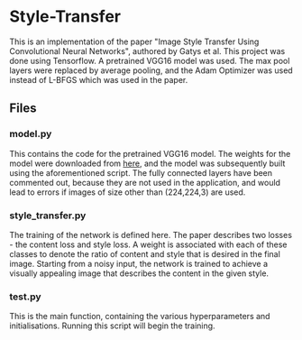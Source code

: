 # Style-Transfer
This is an implementation of the paper "Image Style Transfer Using Convolutional Neural Networks", authored by Gatys et al. This project was done using Tensorflow. A pretrained VGG16 model was used. The max pool layers were replaced by average pooling, and the Adam Optimizer was used instead of L-BFGS which was used in the paper.


## Files

### model.py
This contains the code for the pretrained VGG16 model. The weights for the model were downloaded from [here](https://mega.nz/#!YU1FWJrA!O1ywiCS2IiOlUCtCpI6HTJOMrneN-Qdv3ywQP5poecM), and the model was subsequently built using the aforementioned script. The fully connected layers have been commented out, because they are not used in the application, and would lead to errors if images of size other than (224,224,3) are used.

### style_transfer.py
The training of the network is defined here. The paper describes two losses - the content loss and style loss. A weight is associated with each of these classes to denote the ratio of content and style that is desired in the final image. Starting from a noisy input, the network is trained to achieve a visually appealing image that describes the content in the given style.

### test.py
This is the main function, containing the various hyperparameters and initialisations. Running this script will begin the training.
